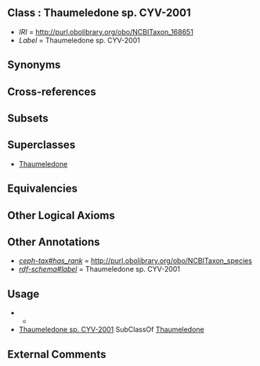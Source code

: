 
## Class : Thaumeledone sp. CYV-2001

 * *IRI* = http://purl.obolibrary.org/obo/NCBITaxon_168651
 * *Label* = Thaumeledone sp. CYV-2001

## Synonyms


## Cross-references


## Subsets


## Superclasses

 * [Thaumeledone](../../NCBITaxon/47/NCBITaxon_164547.md)

## Equivalencies


## Other Logical Axioms


## Other Annotations

 * *[ceph-tax#has_rank](../../ceph-tax#has/nk/ceph-tax#has_rank.md)* = http://purl.obolibrary.org/obo/NCBITaxon_species
 * *[rdf-schema#label](../../el/rdf-schema#label.md)* = Thaumeledone sp. CYV-2001

## Usage

 * -
 * [Thaumeledone sp. CYV-2001](../../NCBITaxon/51/NCBITaxon_168651.md) SubClassOf [Thaumeledone](../../NCBITaxon/47/NCBITaxon_164547.md)

## External Comments

